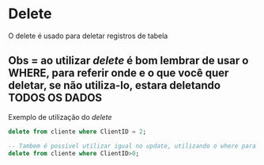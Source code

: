 # Delete

O delete é usado para deletar registros de tabela

## Obs = ao utilizar *delete* é bom lembrar de usar o **WHERE**, para referir onde e o que você quer deletar, se não utiliza-lo, estara deletando TODOS OS DADOS

Exemplo de utilização do *delete*

```SQL
delete from cliente where ClientID = 2;

-- Tambem é possivel utilizar igual no update, utilizando o where para excluir tudo
delete from cliente where ClientID>0;
```
